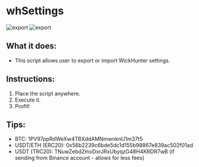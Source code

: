 # whSettings

![export](https://i.imgur.com/jHFs9yu.png)
![export](https://i.imgur.com/XvPMGPo.png)

## What it does:
- This script allows user to export or import WickHunter settings.

## Instructions:
1. Place the script anywhere.
2. Execute it.
3. Profit!

## Tips:
- BTC: 1PV97ppRdWeXw4TBXddAMNmwnknU1m37t5
- USDT/ETH (ERC20): 0x56b2239c6bde5dc1d155b98867e839ac502f01ad
- USDT (TRC20): TNuwZebdZmoDxrJRxUbyqzG48H4KRDR7wB (if sending from Binance account - allows for less fees)
